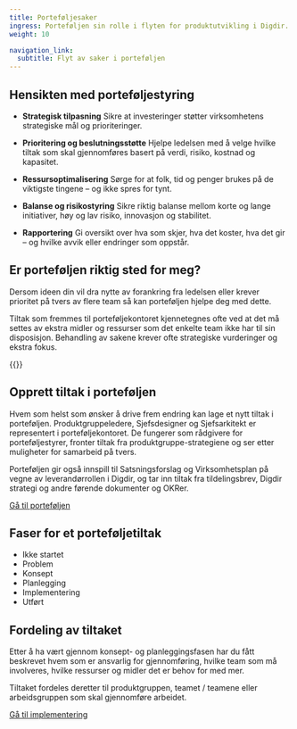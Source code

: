 ```yaml
---
title: Portefølje­saker
ingress: Porteføljen sin rolle i flyten for produktutvikling i Digdir.
weight: 10

navigation_link:
  subtitle: Flyt av saker i porteføljen
---
```



## Hensikten med porteføljestyring
- **Strategisk tilpasning** Sikre at investeringer støtter virksomhetens strategiske mål og prioriteringer.

- **Prioritering og beslutningsstøtte** Hjelpe ledelsen med å velge hvilke tiltak som skal gjennomføres basert på verdi, risiko, kostnad og kapasitet.

- **Ressursoptimalisering** Sørge for at folk, tid og penger brukes på de viktigste tingene – og ikke spres for tynt.

- **Balanse og risikostyring** Sikre riktig balanse mellom korte og lange initiativer, høy og lav risiko, innovasjon og stabilitet.

- **Rapportering** Gi oversikt over hva som skjer, hva det koster, hva det gir – og hvilke avvik eller endringer som oppstår.



## Er porteføljen riktig sted for meg?
Dersom ideen din vil dra nytte av forankring fra ledelsen eller krever prioritet på tvers av flere team så kan porteføljen hjelpe deg med dette.

Tiltak som fremmes til porteføljekontoret kjennetegnes ofte ved at det må settes av ekstra midler og ressurser som det enkelte team ikke har til sin disposisjon. Behandling av sakene krever ofte strategiske vurderinger og ekstra fokus. 

{{<sibling-pages>}}


## Opprett tiltak i porteføljen
Hvem som helst som ønsker å drive frem endring kan lage et nytt tiltak i porteføljen. Produktgruppeledere, Sjefsdesigner og Sjefsarkitekt er representert i porteføljekontoret. De fungerer som rådgivere for porteføljestyrer, fronter tiltak fra produktgruppe-strategiene og ser etter muligheter for samarbeid på tvers.  

Porteføljen gir også innspill til Satsningsforslag og Virksomhetsplan på vegne av leverandørrollen i Digdir, og tar inn tiltak fra tildelingsbrev, Digdir strategi og andre førende dokumenter og OKRer.  

[Gå til porteføljen](https://github.com/digdir/portfolio)


## Faser for et porteføljetiltak

- Ikke startet
- Problem
- Konsept
- Planlegging
- Implementering
- Utført


## Fordeling av tiltaket
Etter å ha vært gjennom konsept- og planleggingsfasen har du fått beskrevet hvem som er ansvarlig for gjennomføring, hvilke team som må involveres, hvilke ressurser og midler det er behov for med mer.  

Tiltaket fordeles deretter til produktgruppen, teamet / teamene eller arbeidsgruppen som skal gjennomføre arbeidet.

[Gå til implementering](../../flyt#implementering)
